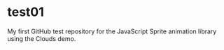 test01
======

My first GitHub test repository for the JavaScript Sprite animation library
using the Clouds demo.
